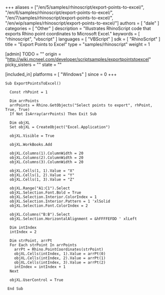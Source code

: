 +++
aliases = ["/en/5/samples/rhinoscript/export-points-to-excel/", "/en/6/samples/rhinoscript/export-points-to-excel/", "/en/7/samples/rhinoscript/export-points-to-excel/", "/en/wip/samples/rhinoscript/export-points-to-excel/"]
authors = [ "dale" ]
categories = [ "Other" ]
description = "Illustrates RhinoScript code that exports Rhino point coordinates to Microsoft Excel."
keywords = [ "rhinoscript", "vbscript" ]
languages = [ "VBScript" ]
sdk = [ "RhinoScript" ]
title = "Export Points to Excel"
type = "samples/rhinoscript"
weight = 1

[admin]
TODO = ""
origin = "http://wiki.mcneel.com/developer/scriptsamples/exportpointstoexcel"
picky_sisters = ""
state = ""

[included_in]
platforms = [ "Windows" ]
since = 0
+++

```vbnet
Sub ExportPointsToExcel()

  Const rhPoint = 1

  Dim arrPoints
  arrPoints = Rhino.GetObjects("Select points to export", rhPoint, True, True)
  If Not IsArray(arrPoints) Then Exit Sub

  Dim objXL
  Set objXL = CreateObject("Excel.Application")

  objXL.Visible = True

  objXL.WorkBooks.Add

  objXL.Columns(1).ColumnWidth = 20
  objXL.Columns(2).ColumnWidth = 20
  objXL.Columns(3).ColumnWidth = 20

  objXL.Cells(1, 1).Value = "X"
  objXL.Cells(1, 2).Value = "Y"
  objXL.Cells(1, 3).Value = "Z"

  objXL.Range("A1:C1").Select
  objXL.Selection.Font.Bold = True
  objXL.Selection.Interior.ColorIndex = 1
  objXL.Selection.Interior.Pattern = 1 'xlSolid
  objXL.Selection.Font.ColorIndex = 2

  objXL.Columns("B:B").Select
  objXL.Selection.HorizontalAlignment = &hFFFFEFDD ' xlLeft

  Dim intIndex
  intIndex = 2

  Dim strPoint, arrPt
  For Each strPoint In arrPoints
    arrPt = Rhino.PointCoordinates(strPoint)
    objXL.Cells(intIndex, 1).Value = arrPt(0)
    objXL.Cells(intIndex, 2).Value = arrPt(1)
    objXL.Cells(intIndex, 3).Value = arrPt(2)
    intIndex = intIndex + 1
  Next

  objXL.UserControl = True

 End Sub
```
